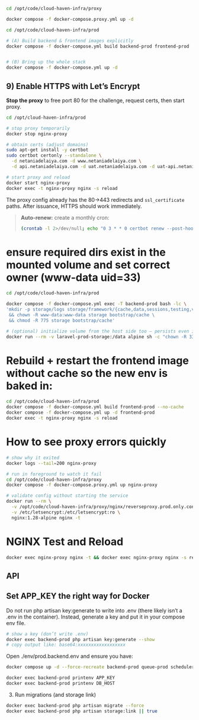 ```bash
cd /opt/code/cloud-haven-infra/proxy

docker compose -f docker-compose.proxy.yml up -d

```
```bash
cd /opt/code/cloud-haven-infra/prod

# (A) Build backend & frontend images explicitly
docker compose -f docker-compose.yml build backend-prod frontend-prod


# (B) Bring up the whole stack
docker compose -f docker-compose.yml up -d
```


## 9) Enable HTTPS with Let’s Encrypt
**Stop the proxy** to free port 80 for the challenge, request certs, then start proxy.
```bash
cd /opt/cloud-haven-infra/prod

# stop proxy temporarily
docker stop nginx-proxy

# obtain certs (adjust domains)
sudo apt-get install -y certbot
sudo certbot certonly --standalone \
  -d netaniadelaiya.com -d www.netaniadelaiya.com \
  -d api.netaniadelaiya.com -d uat.netaniadelaiya.com -d uat-api.netaniadelaiya.com

# start proxy and reload
docker start nginx-proxy
docker exec -t nginx-proxy nginx -s reload
```
The proxy config already has the 80→443 redirects and `ssl_certificate` paths. After issuance, HTTPS should work immediately.

> **Auto‑renew:** create a monthly cron:
> ```bash
> (crontab -l 2>/dev/null; echo "0 3 * * 0 certbot renew --post-hook 'docker exec nginx-proxy nginx -s reload' >/var/log/certbot-renew.log 2>&1") | crontab -
> ```


# ensure required dirs exist in the mounted volume and set correct owner (www-data uid=33)
```bash
cd /opt/code/cloud-haven-infra/prod

docker compose -f docker-compose.yml exec -T backend-prod bash -lc \
'mkdir -p storage/logs storage/framework/{cache,data,sessions,testing,views} bootstrap/cache \
 && chown -R www-data:www-data storage bootstrap/cache \
 && chmod -R 775 storage bootstrap/cache'

# (optional) initialize volume from the host side too — persists even if the container is recreated
docker run --rm -v laravel-prod-storage:/data alpine sh -c "chown -R 33:33 /data && chmod -R 775 /data"
```

# Rebuild + restart the frontend image without cache so the new env is baked in:
```bash
cd /opt/code/cloud-haven-infra/prod
docker compose -f docker-compose.yml build frontend-prod --no-cache
docker compose -f docker-compose.yml up -d frontend-prod
docker exec -t nginx-proxy nginx -s reload
```

# How to see proxy errors quickly
```bash
# show why it exited
docker logs --tail=200 nginx-proxy

# run in foreground to watch it fail
cd /opt/code/cloud-haven-infra/proxy
docker compose -f docker-compose.proxy.yml up nginx-proxy

# validate config without starting the service
docker run --rm \
  -v /opt/code/cloud-haven-infra/proxy/nginx/reverseproxy.prod.only.conf:/etc/nginx/conf.d/default.conf:ro \
  -v /etc/letsencrypt:/etc/letsencrypt:ro \
  nginx:1.28-alpine nginx -t

```

# NGINX Test and Reload
```bash
docker exec nginx-proxy nginx -t && docker exec nginx-proxy nginx -s reload
```


## API

## Set APP_KEY the right way for Docker
Do not run php artisan key:generate to write into .env (there likely isn’t a .env in the container).
Instead, generate a key and put it in your compose env file.

```bash
# show a key (don’t write .env)
docker exec backend-prod php artisan key:generate --show
# copy output like: base64:xxxxxxxxxxxxxxxxxx
```
Open ./env/prod.backend.env and ensure you have:

```bash
docker compose up -d --force-recreate backend-prod queue-prod scheduler-prod

docker exec backend-prod printenv APP_KEY
docker exec backend-prod printenv DB_HOST
```

3) Run migrations (and storage link)
```bash
docker exec backend-prod php artisan migrate --force
docker exec backend-prod php artisan storage:link || true
```
